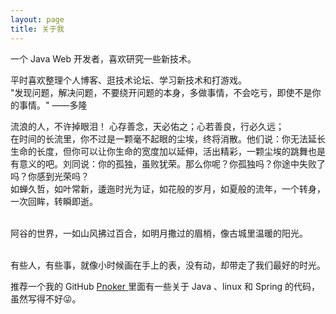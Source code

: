 ```yaml
---
layout: page
title: 关于我 
---
```


一个 Java Web 开发者，喜欢研究一些新技术。
<p>
平时喜欢整理个人博客、逛技术论坛、学习新技术和打游戏。<br/>
"发现问题，解决问题，不要绕开问题的本身，多做事情，不会吃亏，即使不是你的事情。" ——多隆
</p>
<p>
流浪的人，不许掉眼泪！
心存善念，天必佑之；心若善良，行必久远；
<br>
在时间的长流里，你不过是一颗毫不起眼的尘埃，终将消散。他们说：你无法延长生命的长度，但你可以让你生命的宽度加以延伸，活出精彩，一颗尘埃的跳舞也是有意义的吧。刘同说：你的孤独，虽败犹荣。那么你呢？你孤独吗？你途中失败了吗？你感到光荣吗？

<br>
如蝉久哲，如叶常新，逶迤时光为证，如花般的岁月，如夏般的流年，一个转身，一次回眸，转瞬即逝。
</p>

<br>
阿谷的世界，一如山风拂过百合，如明月撒过的眉梢，像古城里温暖的阳光。
</p>

<br>
有些人，有些事，就像小时候画在手上的表，没有动，却带走了我们最好的时光。
</p>

推荐一个我的 GitHub
<a target="_blank" href="https://github.com/pnoker"> Pnoker </a>
里面有一些关于 Java 、linux 和 Spring 的代码，虽然写得不好:stuck_out_tongue_winking_eye:。



